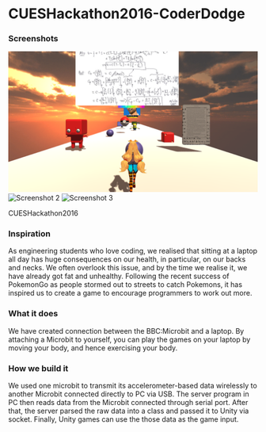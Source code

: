# CUESHackathon2016-CoderDodge
### Screenshots
![Screenshot 1](/Unity/CoderDodge/Screenshots/screen_1920x1080_2016-10-31_00-10-14.png?raw=true "Screenshot1")
![Screenshot 2](/Unity/CoderDodge/Screenshots/screen_1920x1080_2016-10-31_00-13-03?raw=true "Screenshot2")
![Screenshot 3](/Unity/CoderDodge/Screenshots/screen_1920x1080_2016-10-31_00-14-19?raw=true "Screenshot3")

CUESHackathon2016
### Inspiration
As engineering students who love coding, we realised that sitting at a laptop all day has huge consequences on our health, in particular, on our backs and necks. We often overlook this issue, and by the time we realise it, we have already got fat and unhealthy. Following the recent success of PokemonGo as people stormed out to streets to catch Pokemons, it has inspired us to create a game to encourage programmers to work out more.

### What it does
We have created connection between the BBC:Microbit and a laptop. By attaching a Microbit to yourself, you can play the games on your laptop by moving your body, and hence exercising your body.

### How we build it
We used one microbit to transmit its accelerometer-based data wirelessly to another Microbit connected directly to PC via USB.
The server program in PC then reads data from the Microbit connected through serial port. After that, the server parsed the raw data
into a class and passed it to Unity via socket. Finally, Unity games can use the those data as the game input.
